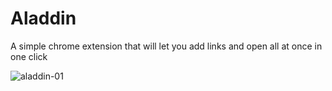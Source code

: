 # Aladdin
A simple chrome extension that will let you add links and open all at once in one click

![aladdin-01](https://user-images.githubusercontent.com/34825918/100370326-17beb300-302c-11eb-9b7d-c419c306e789.jpg)
